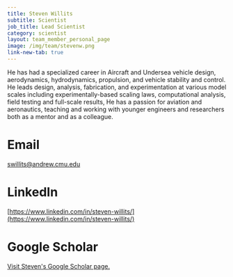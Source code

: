 ```yaml
---
title: Steven Willits
subtitle: Scientist
job_title: Lead Scientist
category: scientist
layout: team_member_personal_page
image: /img/team/stevenw.png
link-new-tab: true
---
```


 He has had a specialized career in Aircraft and Undersea vehicle design, aerodynamics, hydrodynamics, propulsion, and vehicle stability and control.  He leads design, analysis, fabrication, and experimentation at various model scales including experimentally-based scaling laws, computational analysis, field testing and full-scale results, He has a passion for aviation and aeronautics, teaching and working with younger engineers and researchers both as a mentor and as a colleague.

# Email #
[swillits@andrew.cmu.edu](swillits@andrew.cmu.edu)

# LinkedIn #
[https://www.linkedin.com/in/steven-willits/](https://www.linkedin.com/in/steven-willits/)

# Google Scholar #
[Visit Steven's Google Scholar page.](https://scholar.google.com/citations?hl=en&view_op=list_works&gmla=AJsN-F7oYzVac55IMukNA_H63cE62lWoAr-M7lYuq2q2nml49uPmnyiZO2osrDFzags2SZe_hK86IPVnNZ-d7Pwy4OejEzE37Q&user=zuS06hEAAAAJ)

